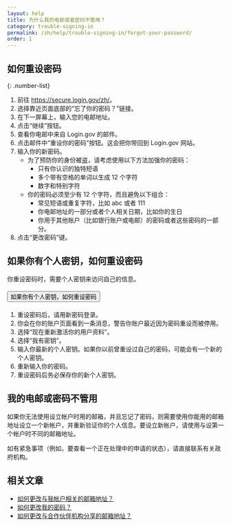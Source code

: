 ```yaml
---
layout: help
title: 为什么我的电邮或者密码不管用？
category: trouble-signing-in
permalink: /zh/help/trouble-signing-in/forgot-your-password/
order: 1
---
```


## 如何重设密码

{: .number-list}

1. 前往 <https://secure.login.gov/zh/>。
2. 选择靠近页面底部的“忘了你的密码？”链接。
3. 在下一屏幕上，输入您的电邮地址。
4. 点击“继续”按钮。
5. 查看你电邮中来自 Login.gov 的邮件。
6. 点击邮件中“重设你的密码”按钮。这会把你带回到 Login.gov 网站。
7. 输入你的新密码。
   * 为了预防你的身份被盗，请考虑使用以下方法加强你的密码：
     * 只有你认识的独特短语
     * 多个带有空格的单词以生成 12 个字符
     * 数字和特别字符
   * 你的密码必须至少有 12 个字符，而且避免以下组合：
     * 常见短语或重复字符，比如 abc 或者 111
     * 你电邮地址的一部分或者个人相关日期，比如你的生日
     * 你用于其他账户（比如银行账户或电邮）的密码或者这些密码的一部分。
8. 点击“更改密码”键。

## 如果你有个人密钥，如何重设密码

你重设密码时，需要个人密钥来访问自己的信息。

<div class="usa-accordion usa-accordion--bordered margin-y-4">
  <h4 class="usa-accordion__heading">
    <button
      type="button"
      class="usa-accordion__button"
      aria-expanded="true"
      aria-controls="b-a1"
    >
      如果你有个人密钥，如何重设密码
    </button>
  </h4>
  <div id="b-a1" class="usa-accordion__content usa-prose">
    <ol class="number-list">
      <li>重设密码后，请用新密码登录。</li>
      <li>你会在你的账户页面看到一条消息，警告你账户最近因为密码重设而被停用。</li>
      <li>选择“现在重新激活你的用户资料”。</li>
      <li>选择“我有密钥”。</li>
      <li>输入你最新的个人密钥。如果你以前曾重设过自己的密码，可能会有一个新的个人密钥。</li>
      <li>重新输入你的密码。</li>
      <li>重设密码后务必保存你的新个人密钥。</li>
    </ol>
  </div>
</div>

## 我的电邮或密码不管用

如果你无法使用设立帐户时用的邮箱，并且忘记了密码，则需要使用你能用的邮箱地址设立一个新帐户，并重新验证你的个人信息。要设立新帐户，请使用与设第一个帐户时不同的邮箱地址。

如有紧急事项（例如，要查看一个正在处理中的申请的状态），请直接联系有关政府机构。

## 相关文章

* [如何更改与我帐户相关的邮箱地址？](#)
* [如何更改我的密码？](#)
* [如何更改与合作伙伴机构分享的邮箱地址？](#)
